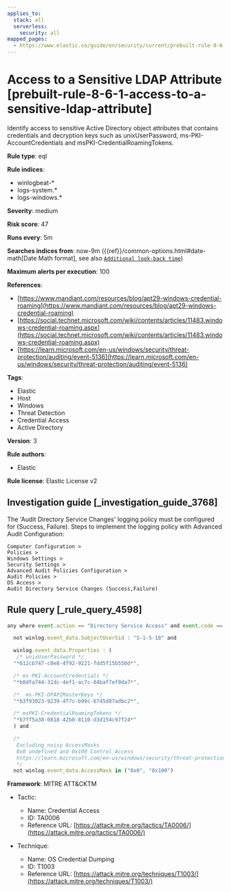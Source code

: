 ```yaml
---
applies_to:
  stack: all
  serverless:
    security: all
mapped_pages:
  - https://www.elastic.co/guide/en/security/current/prebuilt-rule-8-6-1-access-to-a-sensitive-ldap-attribute.html
---
```


# Access to a Sensitive LDAP Attribute [prebuilt-rule-8-6-1-access-to-a-sensitive-ldap-attribute]

Identify access to sensitive Active Directory object attributes that contains credentials and decryption keys such as unixUserPassword, ms-PKI-AccountCredentials and msPKI-CredentialRoamingTokens.

**Rule type**: eql

**Rule indices**:

* winlogbeat-*
* logs-system.*
* logs-windows.*

**Severity**: medium

**Risk score**: 47

**Runs every**: 5m

**Searches indices from**: now-9m ({{ref}}/common-options.html#date-math[Date Math format], see also [`Additional look-back time`](docs-content://solutions/security/detect-and-alert/create-detection-rule.md#rule-schedule))

**Maximum alerts per execution**: 100

**References**:

* [https://www.mandiant.com/resources/blog/apt29-windows-credential-roaming](https://www.mandiant.com/resources/blog/apt29-windows-credential-roaming)
* [https://social.technet.microsoft.com/wiki/contents/articles/11483.windows-credential-roaming.aspx](https://social.technet.microsoft.com/wiki/contents/articles/11483.windows-credential-roaming.aspx)
* [https://learn.microsoft.com/en-us/windows/security/threat-protection/auditing/event-5136](https://learn.microsoft.com/en-us/windows/security/threat-protection/auditing/event-5136)

**Tags**:

* Elastic
* Host
* Windows
* Threat Detection
* Credential Access
* Active Directory

**Version**: 3

**Rule authors**:

* Elastic

**Rule license**: Elastic License v2

## Investigation guide [_investigation_guide_3768]

The 'Audit Directory Service Changes' logging policy must be configured for (Success, Failure).
Steps to implement the logging policy with Advanced Audit Configuration:

```
Computer Configuration >
Policies >
Windows Settings >
Security Settings >
Advanced Audit Policies Configuration >
Audit Policies >
DS Access >
Audit Directory Service Changes (Success,Failure)
```

## Rule query [_rule_query_4598]

```js
any where event.action == "Directory Service Access" and event.code == "4662" and

  not winlog.event_data.SubjectUserSid : "S-1-5-18" and

  winlog.event_data.Properties : (
   /* unixUserPassword */
  "*612cb747-c0e8-4f92-9221-fdd5f15b550d*",

  /* ms-PKI-AccountCredentials */
  "*b8dfa744-31dc-4ef1-ac7c-84baf7ef9da7*",

  /*  ms-PKI-DPAPIMasterKeys */
  "*b3f93023-9239-4f7c-b99c-6745d87adbc2*",

  /* msPKI-CredentialRoamingTokens */
  "*b7ff5a38-0818-42b0-8110-d3d154c97f24*"
  ) and

  /*
   Excluding noisy AccessMasks
   0x0 undefined and 0x100 Control Access
   https://learn.microsoft.com/en-us/windows/security/threat-protection/auditing/event-4662
   */
  not winlog.event_data.AccessMask in ("0x0", "0x100")
```

**Framework**: MITRE ATT&CKTM

* Tactic:

    * Name: Credential Access
    * ID: TA0006
    * Reference URL: [https://attack.mitre.org/tactics/TA0006/](https://attack.mitre.org/tactics/TA0006/)

* Technique:

    * Name: OS Credential Dumping
    * ID: T1003
    * Reference URL: [https://attack.mitre.org/techniques/T1003/](https://attack.mitre.org/techniques/T1003/)



